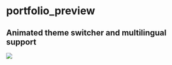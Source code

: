# portfolio_preview


## Animated theme switcher and multilingual support

![](https://github.com/GaLenN3228/portfolio_preview/blob/main/assets/theme_and_language.gif)
